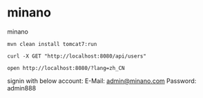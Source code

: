 minano
======

minano

```
mvn clean install tomcat7:run

curl -X GET "http://localhost:8080/api/users"

open http://localhost:8080/?lang=zh_CN
```




signin with below account:
E-Mail: admin@minano.com
Password: admin888
